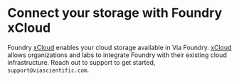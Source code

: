 # Connect your storage with Foundry xCloud

Foundry [xCloud](https://www.viascientific.com/products/) enables your cloud storage available in Via Foundry. [xCloud](https://www.viascientific.com/products/) allows organizations and labs to integrate Foundry with their existing cloud infrastructure. Reach out to support to get started, `support@viascientific.com`.